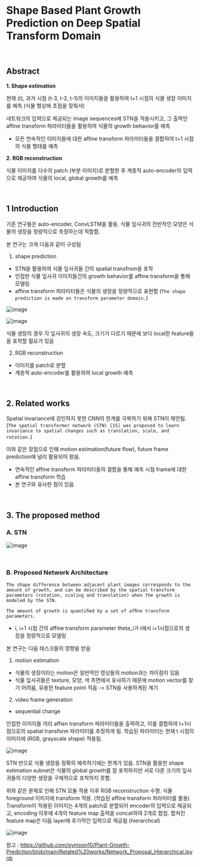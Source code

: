 # Shape Based Plant Growth Prediction on Deep Spatial Transform Domain

<br/>

## Abstract

**1. Shape estimation**

현재 (t), 과거 시점 (t-3, t-2, t-1)의 이미지들을 활용하여 t+1 시점의 식물 생장 이미지를 예측 (식물 형상에 초점을 맞춰서)

네트워크의 입력으로 제공되는 image sequences에 STN을 적용시키고, 그 출력인 affine transform 파라미터들을 활용하여 식물의 growth behavior를 예측

  - 모든 연속적인 이미지들에 대한 affine transform 파라미터들을 결합하여 t+1 시점의 식물 형태를 예측

**2. RGB reconstruction**

식물 이미지를 다수의 patch (부분 이미지)로 분할한 후 계층적 auto-encoder의 입력으로 제공하여 식물의 local, global growth를 예측

<br/>

## 1 Introduction

기존 연구들은 auto-encoder, ConvLSTM을 활용. 식물 잎사귀의 전반적인 모양은 식물의 생장을 정량적으로 측정하는데 적합함.

본 연구는 크게 다음과 같이 구성됨

1. shape prediction 
  - STN을 활용하여 식물 잎사귀들 간의 spatial transfrom을 포착  
  - 인접한 식물 잎사귀 이미지들간의 growth behavior를 affine transform을 통해 모델링
  - affine transform 파라미터들은 식물의 생장을 정량적으로 표현함 (`The shape prediction is made on transform parameter domain.`)

![image](https://user-images.githubusercontent.com/44194558/147724764-71c79e0b-1ee4-440c-b702-6a0120b85fbc.png)

![image](https://user-images.githubusercontent.com/44194558/147725016-e6b6130b-1a5f-4e2b-96e9-43353ec20dcc.png)

식물 생장의 경우 각 잎사귀의 생장 속도, 크기가 다르기 때문에 보다 local한 feature들을 포착할 필요가 있음

2. RGB reconstruction
  - 이미지를 patch로 분할
  - 계층적 auto-encoder를 활용하여 local growth 예측


<br/>

## 2. Related works

Spatial invariance에 강인하지 못한 CNN의 한계를 극복하기 위해 STN이 제안됨. (`The spatial transformer network (STN) [15] was proposed to learn invariance to spatial changes such as translation, scale, and rotation.`)

이와 같은 장점으로 인해 motion estimation(future flow), future frame prediction에 널리 활용되어 왔음.  
 - 연속적인 affine transform 파라미터들의 결합을 통해 예측 시점 frame에 대한 affine transform 학습 
 - 본 연구와 유사한 점이 있음

<br/>

## 3. The proposed method

### A. STN

![image](https://user-images.githubusercontent.com/44194558/147725179-bfda62c7-11d9-4081-82c2-b453c157bbd0.png)

<br/>

### B. Proposed Network Architecture

`The shape difference between adjacent plant images corresponds to the amount of growth, and can be described by the spatial transform parameters (rotation, scaling and translation) when the growth is modeled by the STN.` 

`The amount of growth is quantiﬁed by a set of afﬁne transform parameters.` 

 - i, i+1 시점 간의 affine transform parameter theta_i가 i에서 i+1시점으로의 생장을 정량적으로 모델링


본 연구는 다음 태스크들의 영향을 받음

1. motion estimation

 - 식물의 생장이라는 motion은 일반적인 영상들의 motion과는 차이점이 있음
 - 식물 잎사귀들은 texture, 모양, 색 측면에서 유사하기 때문에 motion vector를 찾기 어려움, 유용한 feature point 적음 -> STN을 사용하게된 계기

2. video frame generation

  - sequential change

인접한 이미지들 끼리 affien transform 파라미터들을 출력하고, 이를 결합하여 t+1시점으로의 spatial transform 파라미터를 추정하게 됨. 학습된 파라미터는 현재 t 시점의 이미지에 (RGB, grayscale shape) 적용됨.

![image](https://user-images.githubusercontent.com/44194558/147725725-d0e0031c-9f49-41a8-a7e4-146a82fc2a89.png)

STN 만으로 식물 생장을 정확히 예측하기에는 한계가 있음. STN을 활용한 shape estimation subnet은 식물의 global growth를 잘 포착하지만 서로 다른 크기의 잎사귀들의 다양한 생장을 구체적으로 포착하지 못함.

위와 같은 문제로 인해 STN 모듈 적용 이후 RGB reconstruction 수행. 식물 foreground 이미지에 transform 적용. (학습된 affine transform 파라미터를 활용)
Transform이 적용된 이미지는 4개의 patch로 분할되어 encoder의 입력으로 제공되고, encoding 이후에 4개의 feature map 출력을 concat하여 2개로 합침. 합쳐진 feature map은 다음 layer에 추가적인 입력으로 제공됨 (hierarchcal)

![image](https://user-images.githubusercontent.com/44194558/147726044-7bb06758-62b9-427e-8c35-b9f48480109a.png)

참고 : https://github.com/gymoon10/Plant-Growth-Prediction/blob/main/Related%20works/Network_Proposal_Hierarchical.ipynb







